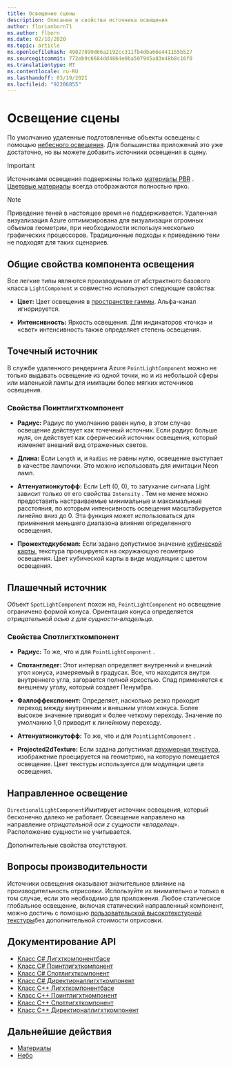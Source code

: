 ```yaml
---
title: Освещение сцены
description: Описание и свойства источника освещения
author: florianborn71
ms.author: flborn
ms.date: 02/10/2020
ms.topic: article
ms.openlocfilehash: 49027899d66a2192cc311fb4dba66e441155b527
ms.sourcegitcommit: 772eb9c6684dd4864e0ba507945a83e48b8c16f0
ms.translationtype: MT
ms.contentlocale: ru-RU
ms.lasthandoff: 03/19/2021
ms.locfileid: "92206855"
---
```

# <a name="scene-lighting"></a>Освещение сцены

По умолчанию удаленные подготовленные объекты освещены с помощью [небесного освещения](sky.md). Для большинства приложений это уже достаточно, но вы можете добавить источники освещения в сцену.

> [!IMPORTANT]
> Источниками освещения подвержены только [материалы PBR](pbr-materials.md) . [Цветовые материалы](color-materials.md) всегда отображаются полностью ярко.

> [!NOTE]
> Приведение теней в настоящее время не поддерживается. Удаленная визуализация Azure оптимизирована для визуализации огромных объемов геометрии, при необходимости используя несколько графических процессоров. Традиционные подходы к приведению тени не подходят для таких сценариев.

## <a name="common-light-component-properties"></a>Общие свойства компонента освещения

Все легкие типы являются производными от абстрактного базового класса `LightComponent` и совместно используют следующие свойства:

* **Цвет:** Цвет освещения в [пространстве гаммы](https://en.wikipedia.org/wiki/SRGB). Альфа-канал игнорируется.

* **Интенсивность:** Яркость освещения. Для индикаторов «точка» и «свет» интенсивность также определяет степень освещения.

## <a name="point-light"></a>Точечный источник

В службе удаленного рендеринга Azure `PointLightComponent` можно не только выдавать освещение из одной точки, но и из небольшой сферы или маленькой лампы для имитации более мягких источников освещения.

### <a name="pointlightcomponent-properties"></a>Свойства Поинтлигхткомпонент

* **Радиус:** Радиус по умолчанию равен нулю, в этом случае освещение действует как точечный источник. Если радиус больше нуля, он действует как сферический источник освещения, который изменяет внешний вид отраженных светов.

* **Длина:** Если `Length` и, и `Radius` не равны нулю, освещение выступает в качестве лампочки. Это можно использовать для имитации Neon ламп.

* **Аттенуатионкутофф:** Если Left (0, 0), то затухание сигнала Light зависит только от его свойства `Intensity` . Тем не менее можно предоставить настраиваемые минимальные и максимальные расстояния, по которым интенсивность освещения масштабируется линейно вниз до 0. Эта функция может использоваться для применения меньшего диапазона влияния определенного освещения.

* **Прожектедкубемап:** Если задано допустимое значение [кубической карты](../../concepts/textures.md), текстура проецируется на окружающую геометрию освещения. Цвет кубической карты в виде модуляции с цветом освещения.

## <a name="spot-light"></a>Плашечный источник

Объект `SpotLightComponent` похож на, `PointLightComponent` но освещение ограничено формой конуса. Ориентация конуса определяется *отрицательной осью z для сущности-владельца*.

### <a name="spotlightcomponent-properties"></a>Свойства Спотлигхткомпонент

* **Радиус:** То же, что и для `PointLightComponent` .

* **Спотангледег:** Этот интервал определяет внутренний и внешний угол конуса, измеряемый в градусах. Все, что находится внутри внутреннего угла, загорается полной яркостью. Спад применяется к внешнему уголу, который создает Пенумбра.

* **Фаллоффекспонент:** Определяет, насколько резко проходит переход между внутренним и внешним углом конуса. Более высокое значение приводит к более четкому переходу. Значение по умолчанию 1,0 приводит к линейному переходу.

* **Аттенуатионкутофф:** То же, что и для `PointLightComponent` .

* **Projected2dTexture:** Если задана допустимая [двухмерная текстура](../../concepts/textures.md), изображение проецируется на геометрию, на которую помещается освещение. Цвет текстуры используется для модуляции цвета освещения.

## <a name="directional-light"></a>Направленное освещение

`DirectionalLightComponent`Имитирует источник освещения, который бесконечно далеко не работает. Освещение направлено на направление *отрицательной оси z сущности «владелец*». Расположение сущности не учитывается.

Дополнительные свойства отсутствуют.

## <a name="performance-considerations"></a>Вопросы производительности

Источники освещения оказывают значительное влияние на производительность отрисовки. Используйте их внимательно и только в том случае, если это необходимо для приложения. Любое статическое глобальное освещение, включая статический направленный компонент, можно достичь с помощью [пользовательской высокотекстурной текстуры](sky.md)без дополнительной стоимости отрисовки.

## <a name="api-documentation"></a>Документирование API

* [Класс C# Лигхткомпонентбасе](/dotnet/api/microsoft.azure.remoterendering.lightcomponentbase)
* [Класс C# Поинтлигхткомпонент](/dotnet/api/microsoft.azure.remoterendering.pointlightcomponent)
* [Класс C# Спотлигхткомпонент](/dotnet/api/microsoft.azure.remoterendering.spotlightcomponent)
* [Класс C# Директионаллигхткомпонент](/dotnet/api/microsoft.azure.remoterendering.directionallightcomponent)
* [Класс C++ Лигхткомпонентбасе](/cpp/api/remote-rendering/lightcomponentbase)
* [Класс C++ Поинтлигхткомпонент](/cpp/api/remote-rendering/pointlightcomponent)
* [Класс C++ Спотлигхткомпонент](/cpp/api/remote-rendering/spotlightcomponent)
* [Класс C++ Директионаллигхткомпонент](/cpp/api/remote-rendering/directionallightcomponent)

## <a name="next-steps"></a>Дальнейшие действия

* [Материалы](../../concepts/materials.md)
* [Небо](sky.md)